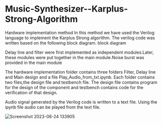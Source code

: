 # Music-Synthesizer--Karplus-Strong-Algorithm

Hardware implementation method
In this method we have used the Verilog language to implement the Karplus Strong algorithm. The verilog code was written based on the following block diagram.
block diagram

Delay line and filter were first implemented as independent modules.Later, these modules were put together in the main module.Noise burst was provided in the main module

The hardware implementation folder contains three folders Filter, Delay line and Main design and a file Play_Audio_from_txt.ipynb. Each folder contains two files,the design file and testbench file. The design file contains program for the design of the component and testbench contains code for the verification of that design.

Audio signal generated by the Verilog code is written to a text file. Using the ipynb file audio can be played from the text file.

![Screenshot 2023-08-24 133905](https://github.com/NiharGowdaS/Music-Synthesizer---Karplus-Strong-Algorithm/assets/77974814/fe6cefa2-9f43-4743-8b45-ead95b116a40)

